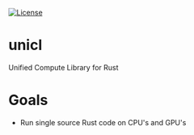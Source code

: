 [![License](https://img.shields.io/badge/license-MIT-blue.svg)](https://github.com/charles-r-earp/runn/LICENSE-MIT)

# unicl  
Unified Compute Library for Rust

# Goals
  - Run single source Rust code on CPU's and GPU's 










